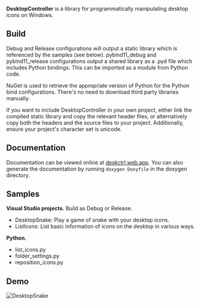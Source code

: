 **DesktopController** is a library for programmatically manipulating desktop icons on Windows.

## Build
Debug and Release configurations will output a static library which is referenced by the samples (see below). pybind11_debug and pybind11_release configurations output a shared library as a .pyd file which includes Python bindings. This can be imported as a module from Python code.

NuGet is used to retrieve the appropriate version of Python for the Python bind configurations. There's no need to download third party libraries manually.

If you want to include DesktopController in your own project, either link the compiled static library and copy the relevant header files, or alternatively copy both the headers and the source files to your project. Additionally, ensure your project's character set is unicode.

## Documentation
Documentation can be viewed online at [deskctrl.web.app](https://deskctrl.web.app/). You can also generate the documentation by running `doxygen Doxyfile` in the doxygen directory.

## Samples
**Visual Studio projects.** Build as Debug or Release.

* DesktopSnake: Play a game of snake with your desktop icons.
* ListIcons: List basic information of icons on the desktop in various ways.

**Python.**

* list_icons.py
* folder_settings.py
* reposition_icons.py

## Demo

![DesktopSnake](demo/snake.gif)
